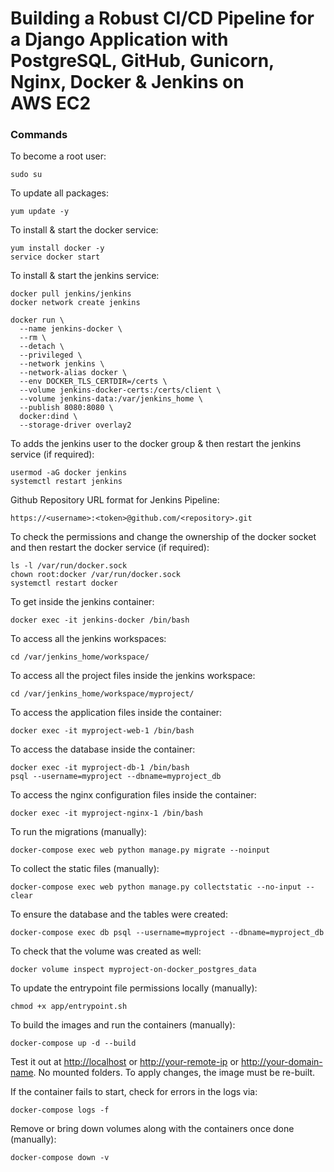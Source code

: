 # Building a Robust CI/CD Pipeline for a Django Application with PostgreSQL, GitHub, Gunicorn, Nginx, Docker & Jenkins on AWS EC2

### Commands

To become a root user:

    sudo su

To update all packages:

    yum update -y

To install & start the docker service:

    yum install docker -y
    service docker start

To install & start the jenkins service:

    docker pull jenkins/jenkins
    docker network create jenkins

    docker run \
      --name jenkins-docker \
      --rm \
      --detach \
      --privileged \
      --network jenkins \
      --network-alias docker \
      --env DOCKER_TLS_CERTDIR=/certs \
      --volume jenkins-docker-certs:/certs/client \
      --volume jenkins-data:/var/jenkins_home \
      --publish 8080:8080 \
      docker:dind \
      --storage-driver overlay2

To adds the jenkins user to the docker group & then restart the jenkins service (if required):

    usermod -aG docker jenkins
    systemctl restart jenkins

Github Repository URL format for Jenkins Pipeline:

    https://<username>:<token>@github.com/<repository>.git

To check the permissions and change the ownership of the docker socket and then restart the docker service (if required):

    ls -l /var/run/docker.sock
    chown root:docker /var/run/docker.sock
    systemctl restart docker

To get inside the jenkins container:

    docker exec -it jenkins-docker /bin/bash

To access all the jenkins workspaces:

    cd /var/jenkins_home/workspace/

To access all the project files inside the jenkins workspace:

    cd /var/jenkins_home/workspace/myproject/

To access the application files inside the container:

    docker exec -it myproject-web-1 /bin/bash

To access the database inside the container:

    docker exec -it myproject-db-1 /bin/bash
    psql --username=myproject --dbname=myproject_db

To access the nginx configuration files inside the container:

    docker exec -it myproject-nginx-1 /bin/bash

To run the migrations (manually):

    docker-compose exec web python manage.py migrate --noinput

To collect the static files (manually):

    docker-compose exec web python manage.py collectstatic --no-input --clear

To ensure the database and the tables were created:

    docker-compose exec db psql --username=myproject --dbname=myproject_db

To check that the volume was created as well:

    docker volume inspect myproject-on-docker_postgres_data

To update the entrypoint file permissions locally (manually):

    chmod +x app/entrypoint.sh

To build the images and run the containers (manually):

    docker-compose up -d --build

Test it out at [http://localhost](http://localhost) or [http://your-remote-ip](http://your-remote-ip) or [http://your-domain-name](http://your-domain-name). No mounted folders. To apply changes, the image must be re-built.

If the container fails to start, check for errors in the logs via:

    docker-compose logs -f

Remove or bring down volumes along with the containers once done (manually):

    docker-compose down -v
